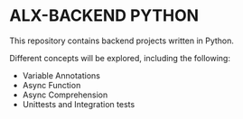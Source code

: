 # ALX-BACKEND PYTHON
This repository contains backend projects written in Python.

Different concepts will be explored, including the following:
- Variable Annotations
- Async Function
- Async Comprehension
- Unittests and Integration tests
